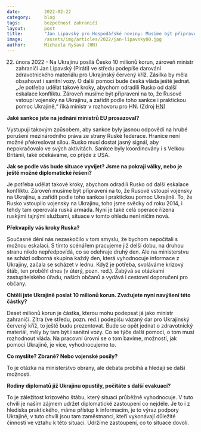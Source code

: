 ```yaml
---
date:         2022-02-22
category:     blog
tags:         bezpečnost zahraničí
layout:       post
title:        "Jan Lipavský pro Hospodářské noviny: Musíme být připraveni na to, že Rusové vojensky vstoupí na Ukrajinu"
image:        /assets/img/articles/2022/jan-lipavsky00.jpg
author:       Michaela Ryšavá (HN)
---
```



22. února 2022 - Na Ukrajinu posílá Česko 10 milionů korun, zároveň ministr zahraničí Jan Lipavský (Piráti) ve středu podepíše darování zdravotnického materiálu pro Ukrajinský červený kříž. Zásilka by měla obsahovat i sanitní vozy. O další pomoci bude česká vláda ještě jednat. „Je potřeba udělat takové kroky, abychom odradili Rusko od další eskalace konfliktu. Zároveň musíme být připraveni na to, že Rusové vstoupí vojensky na Ukrajinu, a zařídit podle toho sankce i praktickou pomoc Ukrajině,“ říká ministr v rozhovoru pro HN. (Zdroj [HN](https://archiv.hn.cz/c1-67036750-musime-byt-pripraveni-na-to-ze-rusove-vojensky-vstoupi-na-ukrajinu-rika-lipavsky))



**Jaké sankce jste na jednání ministrů EU prosazoval?**

Vystupuji takovým způsobem, aby sankce byly jasnou odpovědí na hrubé porušení mezinárodního práva ze strany Ruské federace. Hranice není možné překreslovat silou. Rusko musí dostat jasný signál, aby nepokračovalo ve svých aktivitách. Sankce byly koordinovány i s Velkou Británií, také očekáváme, co přijde z USA.

**Jak se podle vás bude situace vyvíjet? Jsme na pokraji války, nebo je ještě možné diplomatické řešení?**

Je potřeba udělat takové kroky, abychom odradili Rusko od další eskalace konfliktu. Zároveň musíme být připraveni na to, že Rusové vstoupí vojensky na Ukrajinu, a zařídit podle toho sankce i praktickou pomoc Ukrajině. To, že Rusko vstoupilo vojensky na Ukrajinu, toho jsme svědky od roku 2014, i tehdy tam operovala ruská armáda. Nyní je také celá operace řízena ruskými tajnými službami, situace v tomto ohledu není ničím nová.

**Překvapily vás kroky Ruska?**

Současné dění nás nezaskočilo v tom smyslu, že bychom nepočítali s možnou eskalací. S tímto scénářem pracujeme již delší dobu, na druhou stranu nikdo nepředpovídá, co se odehraje druhý den. Ale na ministerstvu se schází odborná skupina každý den, která vyhodnocuje informace z Ukrajiny, začala se scházet v lednu. Když je potřeba, svoláváme krizový štáb, ten proběhl dnes (v úterý, pozn. red.). Zabývá se otázkami zastupitelského úřadu, našich občanů a vydává i cestovní doporučení pro občany.

**Chtěli jste Ukrajině poslat 10 milionů korun. Zvažujete nyní navýšení této částky?**

Deset milionů korun je částka, kterou mohu podepsat já jako ministr zahraničí. Zítra (ve středu, pozn. red.) podepíšu vázaný dar pro Ukrajinský červený kříž, to ještě budu prezentovat. Bude se opět jednat o zdravotnický materiál, měly by tam být i sanitní vozy. Co se týče další pomoci, o tom musí rozhodnout vláda. Na pracovní úrovni se o tom bavíme, možností, jak pomoci Ukrajině, je více, vyhodnocujeme to.

**Co myslíte? Zbraně? Nebo vojenské posily?**

To je otázka na ministerstvo obrany, ale debata probíhá a hledají se další možnosti.

**Rodiny diplomatů již Ukrajinu opustily, počítáte s další evakuací?**

To je záležitost krizového štábu, který situaci průběžně vyhodnocuje. V tuto chvíli je naším zájmem udržet diplomatické zastoupení co nejdéle. Je to i z hlediska praktického, máme přístup k informacím, je to výraz podpory Ukrajině, v tuto chvíli jsou tam zaměstnanci, kteří vykonávají důležité činnosti ve vztahu k této situaci. Udržíme zastoupení, co to situace dovolí.

